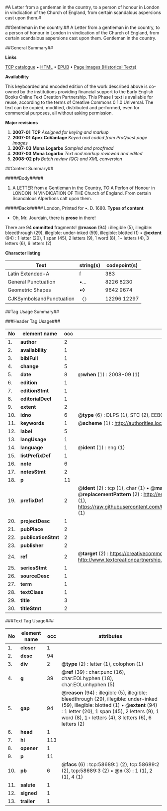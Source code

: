 #A Letter from a gentleman in the country, to a person of honour in London in vindication of the Church of England, from certain scandalous aspersions cast upon them.#

##Gentleman in the country.##
A Letter from a gentleman in the country, to a person of honour in London in vindication of the Church of England, from certain scandalous aspersions cast upon them.
Gentleman in the country.

##General Summary##

**Links**

[TCP catalogue](http://www.ota.ox.ac.uk/tcp/)  • 
[HTML](http://tei.it.ox.ac.uk/tcp/Texts-HTML/free/A47/A47999.html)  • 
[EPUB](http://tei.it.ox.ac.uk/tcp/Texts-EPUB/free/A47/A47999.epub) • 
[Page images (Historical Texts)](https://data.historicaltexts.jisc.ac.uk/view?pubId=eebo-12280332e&pageId=eebo-12280332e-58689-1)

**Availability**

This keyboarded and encoded edition of the
	       work described above is co-owned by the institutions
	       providing financial support to the Early English Books
	       Online Text Creation Partnership. This Phase I text is
	       available for reuse, according to the terms of Creative
	       Commons 0 1.0 Universal. The text can be copied,
	       modified, distributed and performed, even for
	       commercial purposes, all without asking permission.

**Major revisions**

1. __2007-01__ __TCP__ *Assigned for keying and markup*
1. __2007-01__ __Apex CoVantage__ *Keyed and coded from ProQuest page images*
1. __2007-03__ __Mona Logarbo__ *Sampled and proofread*
1. __2007-03__ __Mona Logarbo__ *Text and markup reviewed and edited*
1. __2008-02__ __pfs__ *Batch review (QC) and XML conversion*

##Content Summary##

#####Body#####

1. A LETTER from a Gentleman in the Country, TO A Perſon of Honour in LONDON IN VINDICATION OF THE Church of England. From certain Scandalous Aſperſions caſt upon them.

#####Back#####
London, Printed for •. D. 1680.
**Types of content**

  * Oh, Mr. Jourdain, there is **prose** in there!

There are 94 **ommitted** fragments! 
 @__reason__ (94) : illegible (5), illegible: bleedthrough (29), illegible: under-inked (59), illegible: blotted (1)  •  @__extent__ (94) : 1 letter (20), 1 span (45), 2 letters (9), 1 word (8), 1+ letters (4), 3 letters (6), 6 letters (2)

**Character listing**


|Text|string(s)|codepoint(s)|
|---|---|---|
|Latin Extended-A|ſ|383|
|General Punctuation|•…|8226 8230|
|Geometric Shapes|▪◊|9642 9674|
|CJKSymbolsandPunctuation|〈〉|12296 12297|

##Tag Usage Summary##

###Header Tag Usage###

|No|element name|occ|attributes|
|---|---|---|---|
|1.|__author__|2||
|2.|__availability__|1||
|3.|__biblFull__|1||
|4.|__change__|5||
|5.|__date__|8| @__when__ (1) : 2008-09 (1)|
|6.|__edition__|1||
|7.|__editionStmt__|1||
|8.|__editorialDecl__|1||
|9.|__extent__|2||
|10.|__idno__|6| @__type__ (6) : DLPS (1), STC (2), EEBO-CITATION (1), OCLC (1), VID (1)|
|11.|__keywords__|1| @__scheme__ (1) : http://authorities.loc.gov/ (1)|
|12.|__label__|5||
|13.|__langUsage__|1||
|14.|__language__|1| @__ident__ (1) : eng (1)|
|15.|__listPrefixDef__|1||
|16.|__note__|6||
|17.|__notesStmt__|2||
|18.|__p__|11||
|19.|__prefixDef__|2| @__ident__ (2) : tcp (1), char (1)  •  @__matchPattern__ (2) : ([0-9\-]+):([0-9IVX]+) (1), (.+) (1)  •  @__replacementPattern__ (2) : http://eebo.chadwyck.com/downloadtiff?vid=$1&page=$2 (1), https://raw.githubusercontent.com/textcreationpartnership/Texts/master/tcpchars.xml#$1 (1)|
|20.|__projectDesc__|1||
|21.|__pubPlace__|2||
|22.|__publicationStmt__|2||
|23.|__publisher__|2||
|24.|__ref__|2| @__target__ (2) : https://creativecommons.org/publicdomain/zero/1.0/ (1), http://www.textcreationpartnership.org/docs/. (1)|
|25.|__seriesStmt__|1||
|26.|__sourceDesc__|1||
|27.|__term__|1||
|28.|__textClass__|1||
|29.|__title__|3||
|30.|__titleStmt__|2||


###Text Tag Usage###

|No|element name|occ|attributes|
|---|---|---|---|
|1.|__closer__|1||
|2.|__desc__|94||
|3.|__div__|2| @__type__ (2) : letter (1), colophon (1)|
|4.|__g__|39| @__ref__ (39) : char:punc (16), char:EOLhyphen (18), char:EOLunhyphen (5)|
|5.|__gap__|94| @__reason__ (94) : illegible (5), illegible: bleedthrough (29), illegible: under-inked (59), illegible: blotted (1)  •  @__extent__ (94) : 1 letter (20), 1 span (45), 2 letters (9), 1 word (8), 1+ letters (4), 3 letters (6), 6 letters (2)|
|6.|__head__|1||
|7.|__hi__|113||
|8.|__opener__|1||
|9.|__p__|11||
|10.|__pb__|6| @__facs__ (6) : tcp:58689:1 (2), tcp:58689:2 (2), tcp:58689:3 (2)  •  @__n__ (3) : 1 (1), 2 (1), 4 (1)|
|11.|__salute__|1||
|12.|__signed__|1||
|13.|__trailer__|1||
